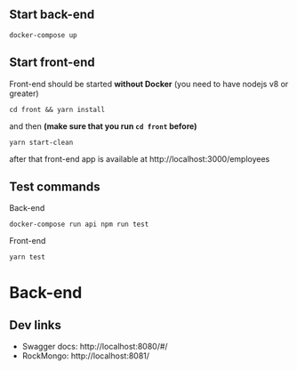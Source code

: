 ## Start back-end

```
docker-compose up
```

## Start front-end

Front-end should be started **without Docker** (you need to have nodejs v8 or greater)

```
cd front && yarn install
```

and then **(make sure that you run `cd front` before)**

```
yarn start-clean
```

after that front-end app is available at http://localhost:3000/employees

## Test commands

Back-end

```
docker-compose run api npm run test
```

Front-end

```
yarn test
```

# Back-end

## Dev links

- Swagger docs: http://localhost:8080/#/
- RockMongo: http://localhost:8081/
